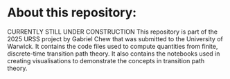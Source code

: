 # About this repository:
CURRENTLY STILL UNDER CONSTRUCTION
This repository is part of the 2025 URSS project by Gabriel Chew that was submitted to the University of Warwick.
It contains the code files used to compute quantities from finite, discrete-time transition path theory. It also contains the notebooks used in creating visualisations to demonstrate the concepts in transition path theory.

